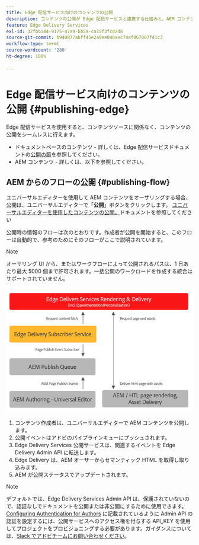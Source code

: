 ```yaml
---
title: Edge 配信サービス向けのコンテンツの公開
description: コンテンツの公開が Edge 配信サービスと連携する仕組みと、AEM コンテンツを Edge 配信サービスと共に公開する方法について説明します。
feature: Edge Delivery Services
exl-id: 32fbb144-9175-47a9-bb5a-ca15f3fcd2d8
source-git-commit: b940877abff45e2a9ee046aec74af067007f41c3
workflow-type: tm+mt
source-wordcount: '280'
ht-degree: 100%

---
```



# Edge 配信サービス向けのコンテンツの公開 {#publishing-edge}

Edge 配信サービスを使用すると、コンテンツソースに関係なく、コンテンツの公開をシームレスに行えます。

* ドキュメントベースのコンテンツ - 詳しくは、Edge 配信サービスドキュメントの[公開の節](/help/edge/docs/authoring.md)を参照してください。
* AEM コンテンツ - 詳しくは、以下を参照してください。

## AEM からのフローの公開 {#publishing-flow}

ユニバーサルエディターを使用して AEM コンテンツをオーサリングする場合、公開は、ユニバーサルエディターで「**公開**」ボタンをクリックします。 [ユニバーサルエディターを使用したコンテンツの公開。](/help/sites-cloud/authoring/universal-editor/publishing.md)ドキュメントを参照してください

公開時の情報のフローは次のとおりです。作成者が公開を開始すると、このフローは自動的で、参考のためにそのフローがここで説明されています。

>[!NOTE]
>
>オーサリング UI から、またはワークフローによって公開されるパスは、1 日あたり最大 5000 個まで許可されます。一括公開のワークロードを作成する統合はサポートされていません。

![AEM から Edge 配信サービスに公開する際の情報のフロー](assets/publishing-flow.png)

1. コンテンツ作成者は、ユニバーサルエディターで AEM コンテンツを公開します。
1. 公開イベントはアドビのパイプラインキューにプッシュされます。
1. Edge Delivery Services 公開サービスは、関連するイベントを Edge Delivery Admin API に転送します。
1. Edge Delivery は、AEM オーサーからセマンティック HTML を取得し取り込みます。
1. AEM が公開ステータスでアップデートされます。

>[!NOTE]
>
>デフォルトでは、Edge Delivery Services Admin API は、保護されていないので、認証なしでドキュメントを公開または非公開にするために使用できます。[Configuring Authentication for Authors](https://www.aem.live/docs/authentication-setup-authoring) に記載されているように Admin API の認証を設定するには、公開サービスへのアクセス権を付与する API_KEY を使用してプロジェクトをプロビジョニングする必要があります。ガイダンスについては、[Slack でアドビチームにお問い合わせください](/help/edge/docs/slack.md)。
